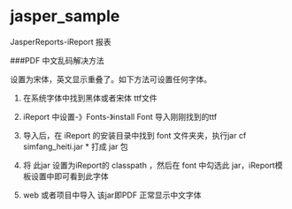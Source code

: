 jasper_sample
=============

JasperReports-iReport 报表


###PDF 中文乱码解决方法

设置为宋体，英文显示重叠了。如下方法可设置任何字体。

1. 在系统字体中找到黑体或者宋体 ttf文件

2. iReport 中设置-》Fonts-》install Font  导入刚刚找到的ttf

3. 导入后，在 iReport 的安装目录中找到 font 文件夹夹，执行jar cf simfang_heiti.jar * 打成 jar 包

4. 将 此jar 设置为iReport的 classpath ，然后在 font 中勾选此 jar，iReport模板设置中即可看到此字体

5. web 或者项目中导入 该jar即PDF 正常显示中文字体
